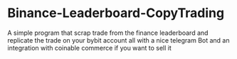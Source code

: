 # Binance-Leaderboard-CopyTrading
A simple program that scrap trade from the finance leaderboard and replicate the trade on your bybit account all with a nice telegram Bot and an integration with coinable commerce if you want to sell it
